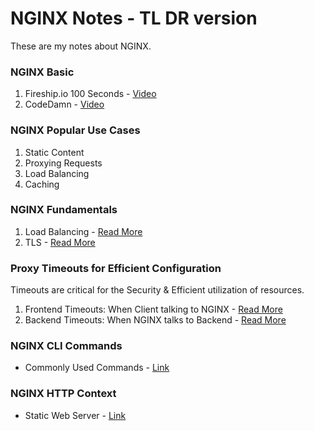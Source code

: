 # NGINX Notes - TL DR version
These are my notes about NGINX.   
   
   
### NGINX Basic   
1. Fireship.io 100 Seconds - [Video](https://www.youtube.com/watch?v=JKxlsvZXG7c)   
2. CodeDamn - [Video](https://www.youtube.com/watch?v=PAEDJrGJyaY)   


### NGINX Popular Use Cases  
1. Static Content   
2. Proxying Requests  
3. Load Balancing   
4. Caching   


### NGINX Fundamentals
1. Load Balancing - [Read More](./fundamentals/load_balancing.md)
1. TLS - [Read More](./fundamentals/TLS.md)


### Proxy Timeouts for Efficient Configuration
Timeouts are critical for the Security & Efficient utilization of resources.
1. Frontend Timeouts: When Client talking to NGINX - [Read More](./timeouts/frontend_timeouts.md)
2. Backend Timeouts: When NGINX talks to Backend - [Read More](./timeouts/backend_timeouts.md)


### NGINX CLI Commands
- Commonly Used Commands - [Link](./nginx_commands.md)

### NGINX HTTP Context
- Static Web Server - [Link](./http//static_server.conf)